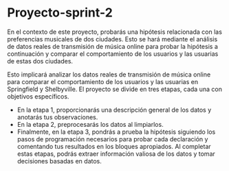 # Proyecto-sprint-2

En el contexto de este proyecto, probarás una hipótesis relacionada con las preferencias musicales de dos ciudades. Esto se hará mediante el análisis de datos reales de transmisión de música online para probar la hipótesis a continuación y comparar el comportamiento de los usuarios y las usuarias de estas dos ciudades.

Esto implicará analizar los datos reales de transmisión de música online para comparar el comportamiento de los usuarios y las usuarias en Springfield y Shelbyville. El proyecto se divide en tres etapas, cada una con objetivos específicos.

- En la etapa 1, proporcionarás una descripción general de los datos y anotarás tus observaciones.
- En la etapa 2, preprocesarás los datos al limpiarlos.
- Finalmente, en la etapa 3, pondrás a prueba la hipótesis siguiendo los pasos de programación necesarios para probar cada declaración y comentando tus resultados en los bloques apropiados.
Al completar estas etapas, podrás extraer información valiosa de los datos y tomar decisiones basadas en datos.
